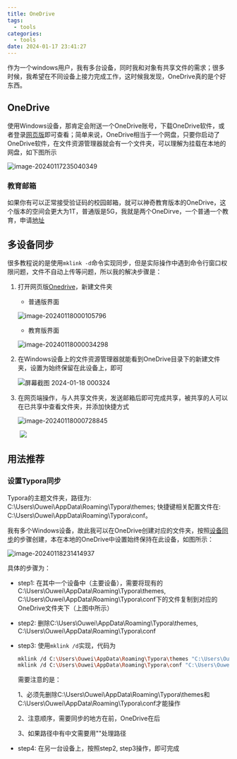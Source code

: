 ```yaml
---
title: OneDrive
tags:
  - tools
categories:
  - tools
date: 2024-01-17 23:41:27
---
```


作为一个windows用户，我有多台设备，同时我和对象有共享文件的需求；很多时候，我希望在不同设备上接力完成工作，这时候我发现，OneDrive真的是个好东西。

## OneDrive

使用Windows设备，那肯定会附送一个OneDrive账号，下载OneDrive软件，或者登录[网页版](https://onedrive.live.com/)即可查看；简单来说，OneDrive相当于一个网盘，只要你启动了OneDrive软件，在文件资源管理器就会有一个文件夹，可以理解为挂载在本地的网盘，如下图所示

![image-20240117235040349](https://euclid-picgo.oss-cn-shenzhen.aliyuncs.com/image/202401172350397.png)

### 教育邮箱

如果你有可以正常接受验证码的校园邮箱，就可以神奇教育版本的OneDrive，这个版本的空间会更大为1T，普通版是5G，我就是两个OneDirve，一个普通一个教育，申请[地址](https://www.microsoft.com/zh-cn/education/products/office)

## 多设备同步

很多教程说的是使用`mklink -d`命令实现同步，但是实际操作中遇到命令行窗口权限问题，文件不自动上传等问题，所以我的解决步骤是：

1. 打开网页版[Onedrive](https://onedrive.live.com/)，新建文件夹

   - 普通版界面

   ![image-20240118000105796](https://euclid-picgo.oss-cn-shenzhen.aliyuncs.com/image/202401180001864.png)

   - 教育版界面

   ![image-20240118000034298](https://euclid-picgo.oss-cn-shenzhen.aliyuncs.com/image/202401180000387.png)

2. 在Windows设备上的文件资源管理器就能看到OneDrive目录下的新建文件夹，设置为始终保留在此设备上，即可

   ![屏幕截图 2024-01-18 000324](https://euclid-picgo.oss-cn-shenzhen.aliyuncs.com/image/202401180005424.png)

3. 在网页端操作，与人共享文件夹，发送邮箱后即可完成共享，被共享的人可以在已共享中查看文件夹，并添加快捷方式

   ![image-20240118000728845](https://euclid-picgo.oss-cn-shenzhen.aliyuncs.com/image/202401180007896.png)

    ​	![](https://euclid-picgo.oss-cn-shenzhen.aliyuncs.com/image/202401180009432.png)

## 用法推荐

### 设置Typora同步

Typora的主题文件夹，路径为: C:\Users\Ouwei\AppData\Roaming\Typora\themes; 快捷键相关配置文件在: C:\Users\Ouwei\AppData\Roaming\Typora\conf。

我有多个Windows设备，故此我可以在OneDrive创建对应的文件夹，按照[设备同步](#多设备同步)的步骤创建，本在本地的OneDrive中设置始终保持在此设备，如图所示：

![image-20240118231414937](https://euclid-picgo.oss-cn-shenzhen.aliyuncs.com/image/202401182314983.png)

具体的步骤为：

- step1: 在其中一个设备中（主要设备），需要将现有的C:\Users\Ouwei\AppData\Roaming\Typora\themes, C:\Users\Ouwei\AppData\Roaming\Typora\conf下的文件复制到对应的OneDrive文件夹下（上图中所示）

- step2: 删除C:\Users\Ouwei\AppData\Roaming\Typora\themes, C:\Users\Ouwei\AppData\Roaming\Typora\conf

- step3: 使用`mklink /d`实现，代码为

  ```bash
  mklink /d C:\Users\Ouwei\AppData\Roaming\Typora\themes "C:\Users\Ouwei\OneDrive - mail.bnu.edu.cn\应用\typora"
  mklink /d C:\Users\Ouwei\AppData\Roaming\Typora\conf "C:\Users\Ouwei\OneDrive - mail.bnu.edu.cn\应用\conf"
  ```

  需要注意的是：

  1、必须先删除C:\Users\Ouwei\AppData\Roaming\Typora\themes和C:\Users\Ouwei\AppData\Roaming\Typora\conf才能操作

  2、注意顺序，需要同步的地方在前，OneDrive在后

  3、如果路径中有中文需要用""处理路径

- step4: 在另一台设备上，按照step2, step3操作，即可完成
